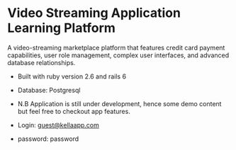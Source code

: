 # Video Streaming Application Learning Platform

A video-streaming marketplace platform that features credit card payment capabilities, user role management, complex user interfaces, and advanced database relationships.

* Built with ruby version 2.6 and rails 6

* Database: Postgresql


* N.B Application is still under development, hence some demo content but feel free to checkout app features. 

* Login: guest@kellaapp.com

* password: password
